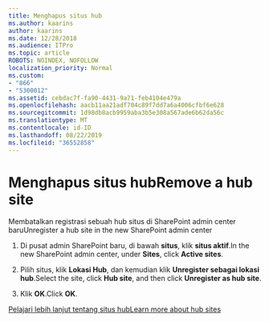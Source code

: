 ```yaml
---
title: Menghapus situs hub
ms.author: kaarins
author: kaarins
ms.date: 12/28/2018
ms.audience: ITPro
ms.topic: article
ROBOTS: NOINDEX, NOFOLLOW
localization_priority: Normal
ms.custom:
- "866"
- "5300012"
ms.assetid: cebdac7f-fa90-4431-9a71-feb4104e479a
ms.openlocfilehash: aacb11aa21adf704c89f7dd7a6a4006cfbf6e628
ms.sourcegitcommit: 1d98db8acb9959aba3b5e308a567ade6b62da56c
ms.translationtype: MT
ms.contentlocale: id-ID
ms.lasthandoff: 08/22/2019
ms.locfileid: "36552858"
---
```

# <a name="remove-a-hub-site"></a><span data-ttu-id="dc1c5-102">Menghapus situs hub</span><span class="sxs-lookup"><span data-stu-id="dc1c5-102">Remove a hub site</span></span>

<span data-ttu-id="dc1c5-103">Membatalkan registrasi sebuah hub situs di SharePoint admin center baru</span><span class="sxs-lookup"><span data-stu-id="dc1c5-103">Unregister a hub site in the new SharePoint admin center</span></span>
  
1. <span data-ttu-id="dc1c5-104">Di pusat admin SharePoint baru, di bawah **situs**, klik **situs aktif**.</span><span class="sxs-lookup"><span data-stu-id="dc1c5-104">In the new SharePoint admin center, under **Sites**, click **Active sites**.</span></span>

2. <span data-ttu-id="dc1c5-105">Pilih situs, klik **Lokasi Hub**, dan kemudian klik **Unregister sebagai lokasi hub**.</span><span class="sxs-lookup"><span data-stu-id="dc1c5-105">Select the site, click **Hub site**, and then click **Unregister as hub site**.</span></span>

3. <span data-ttu-id="dc1c5-106">Klik **OK**.</span><span class="sxs-lookup"><span data-stu-id="dc1c5-106">Click **OK**.</span></span>

[<span data-ttu-id="dc1c5-107">Pelajari lebih lanjut tentang situs hub</span><span class="sxs-lookup"><span data-stu-id="dc1c5-107">Learn more about hub sites</span></span>](https://support.office.com/article/what-is-a-sharepoint-hub-site-fe26ae84-14b7-45b6-a6d1-948b3966427f?ui=en-US&amp;rs=en-US&amp;ad=US)
  